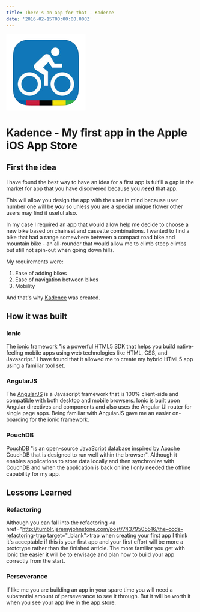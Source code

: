 ```yaml
---
title: There's an app for that - Kadence
date: '2016-02-15T00:00:00.000Z'
---
```


![alt text ](../../assets/images/kadence.png "There's an app for that - Kadence")

# Kadence - My first app in the Apple iOS App Store

## First the idea

I have found the best way to have an idea for a first app is fulfill a gap
in the market for app that you have discovered because you ***need*** that app.

This will allow you design the app with the user in mind because user number one
will be ***you*** so unless you are a special unique flower other users may find it useful also.

In my case I required an app that would allow help me decide to choose a new bike based on
chainset and cassette combinations. I wanted to find a bike that had a range somewhere
between a compact road bike and mountain bike - an all-rounder that would allow me to climb
steep climbs but still not spin-out when going down hills.

My requirements were:

1. Ease of adding bikes
2. Ease of navigation between bikes
3. Mobility

And that's why <a href="https://itunes.apple.com/us/app/kadence/id1081127512?mt=8" target="_blank">Kadence</a> was created.


## How it was built

### Ionic

The <a href="http://ionicframework.com/" target="_blank">ionic</a> framework "is a powerful HTML5 SDK that helps you build native-feeling mobile apps using web technologies like HTML, CSS, and Javascript." I have found that it allowed me to create my hybrid HTML5 app using a familiar tool set.

### AngularJS

The <a href="https://angularjs.org/" target="_blank">AngularJS</a> is a Javascript framework that is 100% client-side and compatible with both desktop and mobile browsers. Ionic is built upon Angular directives and components and also uses the Angular UI router for single page apps. Being familiar with AngularJS gave me an easier on-boarding for the ionic framework.

### PouchDB

<a href="http://pouchdb.com/" target="_blank">PouchDB</a> "is an open-source JavaScript database inspired by Apache CouchDB that is designed to run well within the browser". Although it enables applications to store data locally and then synchronize with CouchDB and when the application is back online I only needed the offline capability for my app.

## Lessons Learned

### Refactoring

Although you can fall into the refactoring <a href="http://tumblr.jeremyjohnstone.com/post/74379505516/the-code-refactoring-trap target="_blank">trap</a> when creating your first app I think it's acceptable if this is your first app and your first effort will be more a prototype rather than the finished article. The more familiar you get with Ionic the easier it will be to envisage and plan how to build your app correctly from the start.

### Perseverance

If like me you are building an app in your spare time you will need a substantial amount of perseverance to see it through. But it will be worth it when you see your app live in the <a href="https://itunes.apple.com/gb/app/kadence/id1081127512?mt=8" target="_blank">app store</a>.
